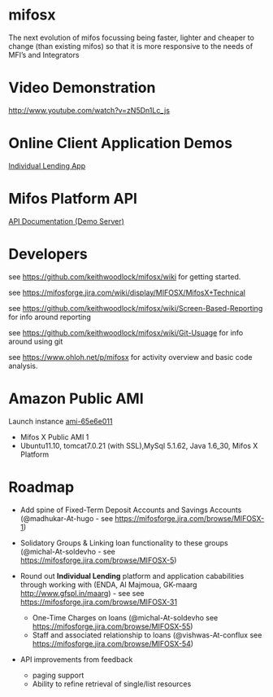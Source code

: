 mifosx
======

The next evolution of mifos focussing being faster, lighter and cheaper to change (than existing mifos) so that it is more responsive to the needs of MFI’s and Integrators

Video Demonstration
===============

http://www.youtube.com/watch?v=zN5Dn1Lc_js

Online Client Application Demos
=============================

<a target="_blank" href="https://demo.openmf.org" title="Client apps: Individual Lending">Individual Lending App</a>

Mifos Platform API
=====================

<a target="_blank" href="https://demo.openmf.org/api-docs/apiLive.htm" title="mifos platform api beta 1">API Documentation (Demo Server)</a>

Developers
==========

see https://github.com/keithwoodlock/mifosx/wiki for getting started.

see https://mifosforge.jira.com/wiki/display/MIFOSX/MifosX+Technical

see https://github.com/keithwoodlock/mifosx/wiki/Screen-Based-Reporting for info around reporting

see https://github.com/keithwoodlock/mifosx/wiki/Git-Usuage for info around using git

see https://www.ohloh.net/p/mifosx for activity overview and basic code analysis.

Amazon Public AMI
=================

Launch instance <a target="_blank" href="https://console.aws.amazon.com/ec2/home?region=eu-west-1#launchAmi=ami-65e6e011" title="Mifos X Public AMI 1">ami-65e6e011</a>

 - Mifos X Public AMI 1
 - Ubuntu11.10, tomcat7.0.21 (with SSL),MySql 5.1.62, Java 1.6_30, Mifos X Platform

Roadmap
==============
- Add spine of Fixed-Term Deposit Accounts and Savings Accounts (@madhukar-At-hugo - see https://mifosforge.jira.com/browse/MIFOSX-1)
 
- Solidatory Groups & Linking loan functionality to these groups (@michal-At-soldevho - see https://mifosforge.jira.com/browse/MIFOSX-5)
 
- Round out **Individual Lending** platform and application cababilities through working with (ENDA, Al Majmoua, GK-maarg http://www.gfspl.in/maarg) - see see https://mifosforge.jira.com/browse/MIFOSX-31
     - One-Time Charges on loans (@michal-At-soldevho see https://mifosforge.jira.com/browse/MIFOSX-55)
     - Staff and associated relationship to loans (@vishwas-At-conflux see https://mifosforge.jira.com/browse/MIFOSX-54)
 
- API improvements from feedback
    - paging support
    - Ability to refine retrieval of single/list resources
